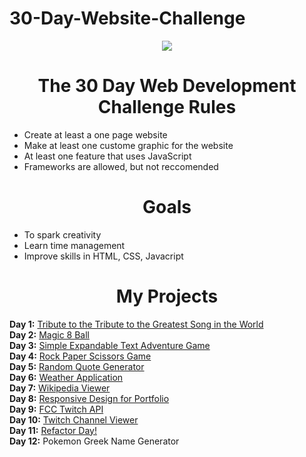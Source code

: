 # 30-Day-Website-Challenge
<p align="center">
  <img src="https://b6aa2g.bn1302.livefilestore.com/y3mJypTHeuNGawwCYDbPvAngvuUmd5WFHq7NOEhskphhQ7ZR73We5_cuaDG88MSG09nOqnQvciqu1Iy99B9t8zspTLpMaf_zeBYyLfljWSCAdQ4PjSPtyPilTiyhBdLu753-EAd7z4sFU3QqrjISyZZMUIHQrP2P134fp2N_ORT_Tk?width=900&height=300&cropmode=none">
</p>

<h1 align="center">The 30 Day Web Development Challenge Rules</h1>

- Create at least a one page website
- Make at least one custome graphic for the website
- At least one feature that uses JavaScript
- Frameworks are allowed, but not reccomended


<h1 align="center">Goals</h1>

- To spark creativity
- Learn time management
- Improve skills in HTML, CSS, Javacript

<h1 align="center">My Projects</h1>

   **Day 1:** [Tribute to the Tribute to the Greatest Song in the World](https://codepen.io/Karrotts/full/xRRdNB)<br>
   **Day 2:** [Magic 8 Ball](https://codepen.io/Karrotts/full/BQpyBr/)<br>
   **Day 3:** [Simple Expandable Text Adventure Game](http://codepen.io/Karrotts/full/VmPxBM/)<br>
   **Day 4:** [Rock Paper Scissors Game](http://codepen.io/Karrotts/full/eBveoQ/)<br>
   **Day 5:** [Random Quote Generator](http://codepen.io/Karrotts/full/JbNGxX/)<br>
   **Day 6:** [Weather Application](http://codepen.io/Karrotts/full/VmbKxm/)<br>
   **Day 7:** [Wikipedia Viewer](http://codepen.io/Karrotts/full/BQReWO/)<br>
   **Day 8:** [Responsive Design for Portfolio](https://karrotts.github.io)<br>
   **Day 9:** [FCC Twitch API](http://codepen.io/Karrotts/full/KNvXmr/)<br> 
   **Day 10:** [Twitch Channel Viewer](http://codepen.io/Karrotts/full/PbJOqe/)<br>
   **Day 11:** [Refactor Day!](http://codepen.io/Karrotts)<br>
   **Day 12:** Pokemon Greek Name Generator<br> 
